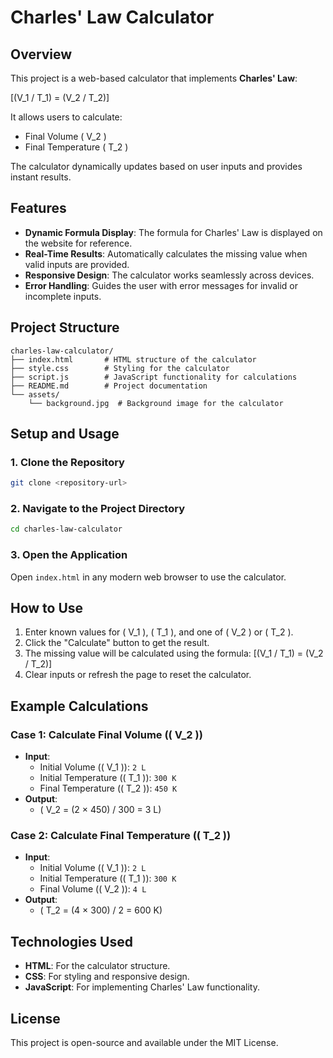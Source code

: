 # Charles' Law Calculator

## Overview

This project is a web-based calculator that implements **Charles' Law**:

\[(V_1 / T_1) = (V_2 / T_2)\]

It allows users to calculate:

- Final Volume \( V_2 \)
- Final Temperature \( T_2 \)

The calculator dynamically updates based on user inputs and provides instant results.

## Features

- **Dynamic Formula Display**: The formula for Charles' Law is displayed on the website for reference.
- **Real-Time Results**: Automatically calculates the missing value when valid inputs are provided.
- **Responsive Design**: The calculator works seamlessly across devices.
- **Error Handling**: Guides the user with error messages for invalid or incomplete inputs.

## Project Structure

```
charles-law-calculator/
├── index.html       # HTML structure of the calculator
├── style.css        # Styling for the calculator
├── script.js        # JavaScript functionality for calculations
├── README.md        # Project documentation
└── assets/
    └── background.jpg  # Background image for the calculator
```

## Setup and Usage

### 1. Clone the Repository

```bash
git clone <repository-url>
```

### 2. Navigate to the Project Directory

```bash
cd charles-law-calculator
```

### 3. Open the Application

Open `index.html` in any modern web browser to use the calculator.

## How to Use

1. Enter known values for \( V_1 \), \( T_1 \), and one of \( V_2 \) or \( T_2 \).
2. Click the "Calculate" button to get the result.
3. The missing value will be calculated using the formula:
   \[(V_1 / T_1) = (V_2 / T_2)\]
4. Clear inputs or refresh the page to reset the calculator.

## Example Calculations

### Case 1: Calculate Final Volume (\( V_2 \))

- **Input**:
  - Initial Volume (\( V_1 \)): `2 L`
  - Initial Temperature (\( T_1 \)): `300 K`
  - Final Temperature (\( T_2 \)): `450 K`
- **Output**:
  - \( V_2 = (2 × 450) / 300 = 3 L\)

### Case 2: Calculate Final Temperature (\( T_2 \))

- **Input**:
  - Initial Volume (\( V_1 \)): `2 L`
  - Initial Temperature (\( T_1 \)): `300 K`
  - Final Volume (\( V_2 \)): `4 L`
- **Output**:
  - \( T_2 = (4 × 300) / 2 = 600 K\)

## Technologies Used

- **HTML**: For the calculator structure.
- **CSS**: For styling and responsive design.
- **JavaScript**: For implementing Charles' Law functionality.

## License

This project is open-source and available under the MIT License.
